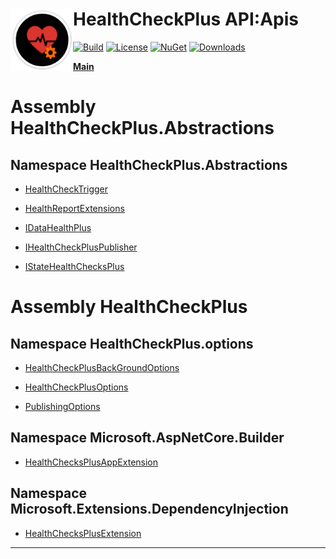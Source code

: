 # <img align="left" width="100" height="100" src="../images/icon.png">HealthCheckPlus API:Apis 

[![Build](https://github.com/FRACerqueira/HealthCheckPlus/workflows/Build/badge.svg)](https://github.com/FRACerqueira/HealthCheckPlus/actions/workflows/build.yml)
[![License](https://img.shields.io/badge/License-MIT-brightgreen.svg)](https://github.com/FRACerqueira/HealthCheckPlus/blob/master/LICENSE)
[![NuGet](https://img.shields.io/nuget/v/HealthCheckPlus)](https://www.nuget.org/packages/HealthCheckPlus/)
[![Downloads](https://img.shields.io/nuget/dt/HealthCheckPlus)](https://www.nuget.org/packages/HealthCheckPlus/)

[**Main**](../index.md#table-of-contents)

# Assembly HealthCheckPlus.Abstractions

## Namespace HealthCheckPlus.Abstractions

- [HealthCheckTrigger](./healthcheckplus.abstractions.healthchecktrigger.md)

- [HealthReportExtensions](./healthcheckplus.abstractions.healthreportextensions.md)

- [IDataHealthPlus](./healthcheckplus.abstractions.idatahealthplus.md)

- [IHealthCheckPlusPublisher](./healthcheckplus.abstractions.ihealthcheckpluspublisher.md)

- [IStateHealthChecksPlus](./healthcheckplus.abstractions.istatehealthchecksplus.md)

# Assembly HealthCheckPlus

## Namespace HealthCheckPlus.options

- [HealthCheckPlusBackGroundOptions](./healthcheckplus.options.healthcheckplusbackgroundoptions.md)

- [HealthCheckPlusOptions](./healthcheckplus.options.healthcheckplusoptions.md)

- [PublishingOptions](./healthcheckplus.options.publishingoptions.md)

## Namespace Microsoft.AspNetCore.Builder

- [HealthChecksPlusAppExtension](./microsoft.aspnetcore.builder.healthchecksplusappextension.md)

## Namespace Microsoft.Extensions.DependencyInjection

- [HealthChecksPlusExtension](./microsoft.extensions.dependencyinjection.healthchecksplusextension.md)


- - -

